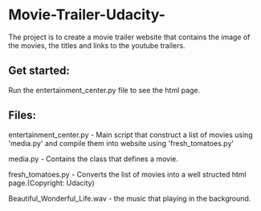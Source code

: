# Movie-Trailer-Udacity-
The project is to create a movie trailer website that contains the image of the movies, the titles and links to the youtube trailers. 
## Get started:
Run the entertainment_center.py file to see the html page.

## Files:
entertainment_center.py - Main script that construct a list of movies using 'media.py' and compile them into website using 'fresh_tomatoes.py'

media.py - Contains the class that defines a movie.

fresh_tomatoes.py - Converts the list of movies into a well structed html page.(Copyright: Udacity)

Beautiful_Wonderful_Life.wav - the music that playing in the background.
